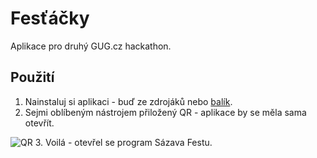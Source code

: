 Fesťáčky
========

Aplikace pro druhý GUG.cz hackathon. 

Použití
-------
1. Nainstaluj si aplikaci - buď ze zdrojáků nebo [balík](https://github.com/downloads/krtek/Programy/Programy.apk).
2. Sejmi oblíbeným nástrojem přiložený QR - aplikace by se měla sama otevřít.

![QR](http://programy.arcao.com/festival3.png "QR kód")
3. Voilá - otevřel se program Sázava Festu.